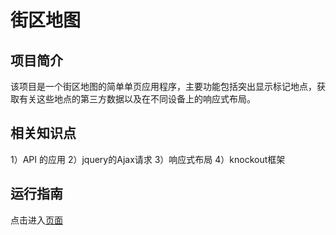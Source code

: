 # 街区地图

## 项目简介
该项目是一个街区地图的简单单页应用程序，主要功能包括突出显示标记地点，获取有关这些地点的第三方数据以及在不同设备上的响应式布局。

## 相关知识点
1）API 的应用
2）jquery的Ajax请求
3）响应式布局
4）knockout框架

## 运行指南
点击进入[页面](https://hf024.github.io/street-map)